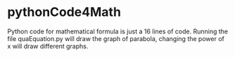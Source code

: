 # pythonCode4Math
Python code for mathematical formula is
just a 16 lines of code. Running the file
quaEquation.py will draw the graph of parabola,
changing the power of x will draw different graphs.
